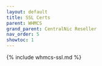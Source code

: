 ```yaml
---
layout: default
title: SSL Certs
parent: WHMCS
grand_parent: CentralNic Reseller
nav_order: 5
showtoc: 1
---
```


{% include whmcs-ssl.md %}
